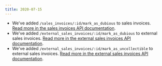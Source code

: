 ```yaml
---
title: 2020-07-15
---
```

* We've added `/sales_invoices/:id/mark_as_dubious` to sales invoices. [Read more in the sales invoices API documentation](/api/sales_invoices/#patch_sales_invoices_id_mark_as_dubious).
* We've added `/external_sales_invoices/:id/mark_as_dubious` to external sales invoices. [Read more in the external sales invoices API documentation](/api/external_sales_invoices/#patch_external_sales_invoices_id_mark_as_dubious).
* We've added `/external_sales_invoices/:id/mark_as_uncollectible` to external sales invoices. [Read more in the external sales invoices API documentation](/api/external_sales_invoices/#patch_external_sales_invoices_id_mark_as_uncollectible).
